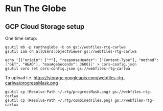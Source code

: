 # Run The Globe

## GCP Cloud Storage setup

One time setup:

```shell
gsutil mb -p runtheglobe -b on gs://webfiles-rtg-carlwa
gsutil iam ch allUsers:objectViewer gs://webfiles-rtg-carlwa

echo '[{"origin": ["*"], "responseHeader": ["Content-Type"], "method": ["GET", "HEAD"], "maxAgeSeconds": 3600}]' > cors-config.json
gsutil cors set cors-config.json gs://webfiles-rtg-carlwa
```

To upload i.e. https://storage.googleapis.com/webfiles-rtg-carlwa/progressMask.png
```shell
gsutil cp (Resolve-Path ~/.rtg/progressMask.png) gs://webfiles-rtg-carlwa
gsutil cp (Resolve-Path ~/.rtg/combinedTiles.png) gs://webfiles-rtg-carlwa
```
